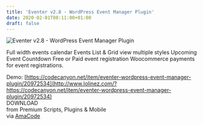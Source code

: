 ```yaml
---
title: 'Eventer v2.8 - WordPress Event Manager Plugin'
date: 2020-02-01T08:11:00+01:00
draft: false
---
```


![Eventer v2.8 - WordPress Event Manager Plugin](http://www.codelist.cc/uploads/posts/2019-11/1575132358_eventer.jpg "Eventer v2.8 - WordPress Event Manager Plugin")  
  
Full width events calendar Events List & Grid view multiple styles Upcoming Event Countdown Free or Paid event registration Woocommerce payments for event registrations.  
  
Demo: [https://codecanyon.net/item/eventer-wordpress-event-manager-plugin/20972534](http://www.lolinez.com/?https://codecanyon.net/item/eventer-wordpress-event-manager-plugin/20972534)  
DOWNLOAD  
from Premium Scripts, Plugins & Mobile  
via [AmaCode](https://amazcode.ooo)